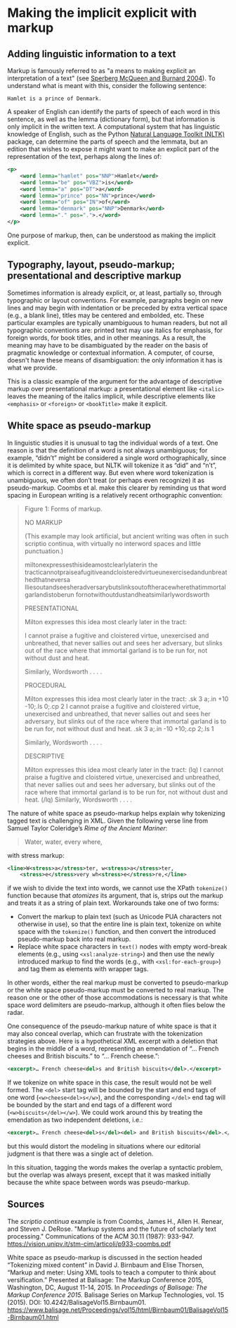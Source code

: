 # Making the implicit explicit with markup

## Adding linguistic information to a text

Markup is famously referred to as "a means to making explicit an interpretation of a text" (see [Sperberg McQueen and Burnard 2004](http://www.tei-c.org/release/doc/tei-p4-doc/html/SG.html)). To understand what is meant with this, consider the following sentence:

```
Hamlet is a prince of Denmark.
```

A speaker of English can identify the parts of speech of each word in this sentence, as well as the lemma (dictionary form), but that information is only implicit in the written text. A computational system that has linguistic knowledge of English, such as the Python [Natural Language Toolkit (NLTK)](http://www.nltk.org/) package, can determine the parts of speech and the lemmata, but an edition that wishes to expose it might want to make an explicit part of the representation of the text, perhaps along the lines of:

```xml
<p>
    <word lemma="hamlet" pos="NNP">Hamlet</word>
    <word lemma="be" pos="VBZ">is</word>
    <word lemma="a" pos="DT">a</word>
    <word lemma="prince" pos="NN">prince</word>
    <word lemma="of" pos="IN">of</word>
    <word lemma="denmark" pos="NNP">Denmark</word>
    <word lemma="." pos=".">.</word>
</p>
```

One purpose of markup, then, can be understood as making the implicit explicit. 

## Typography, layout, pseudo-markup; presentational and descriptive markup

Sometimes information is already explicit, or, at least, partially so, through typographic or layout conventions. For example, paragraphs begin on new lines and may begin with indentation or be preceded by extra vertical space (e.g., a blank line), titles may be centered and embolded, etc. These particular examples are typically unambiguous to human readers, but not all typographic conventions are: printed text may use italics for emphasis, for foreign words, for book titles, and in other meanings. As a result, the meaning may have to be disambiguated by the reader on the basis of pragmatic knowledge or contextual information. A computer, of course, doesn't have these means of disambiguation: the only information it has is what we provide.

This is a classic example of the argument for the advantage of descriptive markup over presentational markup: a presentational element like `<italic>` leaves the meaning of the italics implicit, while descriptive elements like `<emphasis>` or `<foreign>` or `<bookTitle>` make it explicit.

## White space as pseudo-markup

In linguistic studies it is unusual to tag the individual words of a text. One reason is that the definition of a word is not always unambiguous; for example, “didn’t” might be considered a single word orthographically, since it is delimited by white space, but NLTK will tokenize it as “did” and “n’t”, which is correct in a different way. But even where word tokenization is unambiguous, we often don’t treat (or perhaps even recognize) it as pseudo-markup. <!--- Barnard et al.--> Coombs et al. make this clearer by reminding us that word spacing in European writing is a relatively recent orthographic convention:

> Figure 1: Forms of markup.
>
> NO MARKUP
>
> (This example may look artificial, but ancient writing was often in such scriptio
> continua, with virtually no interword spaces and little punctuation.)
>
> miltonexpressesthisideamostclearlylaterin the tracticannotpraiseafugitiveandcloisteredvirtueunexercisedandunbreathedthatneversa lliesoutandseesheradversarybutslinksoutoftheracewherethatimmortalgarlandistoberun fornotwithoutdustandheatsimilarlywordsworth
>
>PRESENTATIONAL
>
> Milton expresses this idea most clearly later in the tract:
>
> I cannot praise a fugitive and cloistered virtue, unexercised and unbreathed, that never sallies out and sees her adversary, but slinks out of the race where that immortal garland is to be run for, not without dust and heat.
>
> Similarly, Wordsworth . . . .    
>
> PROCEDURAL
>
> Milton expresses this idea most clearly later in the tract:  .sk 3 a;.in +10 -10;.ls 0;.cp 2            I cannot praise a fugitive and cloistered virtue, unexercised and unbreathed, that never sallies out and sees her adversary, but slinks out of the race where that immortal garland is to be run for, not without dust and heat. .sk 3 a;.in -10 +10;.cp 2;.ls 1               
>
> Similarly, Wordsworth . . . .  
>
> DESCRIPTIVE
>
> Milton expresses this idea most clearly later in the tract:  (lq)                 I cannot praise a fugitive and cloistered virtue, unexercised and unbreathed, that never sallies out and sees her adversary, but slinks out of the race where that immortal garland is to be run for, not without dust and heat.                          (/lq)                 Similarly, Wordsworth . . . .

The nature of white space as pseudo-markup helps explain why tokenizing tagged text is challenging in XML. Given the following verse line from Samuel Taylor Coleridge’s *Rime of the Ancient Mariner*:

> Water, water, every where, 

with stress markup:

```xml
<line>W<stress>a</stress>ter, w<stress>a</stress>ter, 
	<stress>e</stress>very wh<stress>e</stress>re,</line>
```

if we wish to divide the text into words, we cannot use the XPath `tokenize()` function because that *atomizes* its argument, that is, strips out the markup and treats it as a string of plain text. Workarounds take one of two forms:

* Convert the markup to plain text (such as Unicode PUA characters not otherwise in use), so that the entire line is plain text, tokenize on white space with the `tokenize()` function, and then convert the introduced pseudo-markup back into real markup.
* Replace white space characters in `text()` nodes with empty word-break elements (e.g., using `<xsl:analyze-string>`) and then use the newly introduced markup to find the words (e.g., with `<xsl:for-each-group>`) and tag them as elements with wrapper tags.

In other words, either the real markup must be converted to pseudo-markup or the white space pseudo-markup must be converted to real markup. The reason one or the other of those accommodations is necessary is that white space word delimiters are pseudo-markup, although it often flies below the radar.

One consequence of the pseudo-markup nature of white space is that it may also conceal overlap, which can frustrate with the tokenization strategies above. Here is a hypothetical XML excerpt with a deletion that begins in the middle of a word, representing an emendation of “… French cheeses and British biscuits.” to “… French cheese.”:

```xml
<excerpt>… French cheese<del>s and British biscuits</del>.</excerpt>
```

If we tokenize on white space in this case, the result would not be well formed. The `<del>` start tag will be bounded by the start and end tags of one word (`<w>cheese<del>s</w>`), and the corresponding `</del>` end tag will be bounded by the start and end tags of a different word (`<w>biscuits</del></w>`). We could work around this by treating the emendation as two independent deletions, i.e.:

```xml
<excerpt>… French cheese<del>s</del><del> and British biscuits</del>.</excerpt>
```

but this would distort the modeling in situations where our editorial judgment is that there was a single act of deletion.

In this situation, tagging the words makes the overlap a syntactic problem, but the overlap was always present, except that it was masked initially because the white space between words was pseudo-markup.

## Sources

The *scriptio continua* example is from <!--- David Barnard, Ron Hayter, Maria Karababa, George Logan, and John McFadden, “SGML-based markup for literary texts: two problems and some solutions.” *Computers and the humanities*, Vol. 22, No. 4 (1988), pp. 265–76. <http://www.jstor.org/stable/30200136>--> Coombs, James H., Allen H. Renear, and Steven J. DeRose. "Markup systems and the future of scholarly text processing." Communications of the ACM 30.11 (1987): 933-947. <https://vision.unipv.it/stm-cim/articoli/p933-coombs.pdf>

White space as pseudo-markup is discussed in the section headed “Tokenizing mixed content” in David J. Birnbaum and Elise Thorsen, “Markup and meter: Using XML tools to teach a computer to think about versification.” Presented at Balisage: The Markup Conference 2015, Washington, DC, August 11-14, 2015. In *Proceedings of Balisage: The Markup Conference 2015.* Balisage Series on Markup Technologies, vol. 15 (2015). DOI: 10.4242/BalisageVol15.Birnbaum01. <https://www.balisage.net/Proceedings/vol15/html/Birnbaum01/BalisageVol15-Birnbaum01.html>